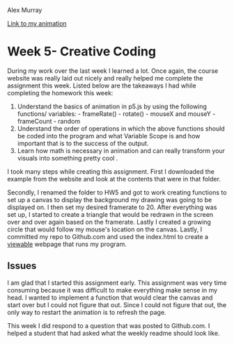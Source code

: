 Alex Murray

[Link to my animation](https://a25murray.github.io/120-work/HW5/)

# Week 5- Creative Coding

  During my work over the last week I learned a lot. Once again, the course website was really laid out nicely and really helped me complete the assignment this week. Listed below are the takeaways I had while completing the homework this week:

  1. Understand the basics of animation in p5.js by using the following functions/ variables:
    - frameRate()
    - rotate()
    - mouseX and mouseY
    - frameCount
    - random
  2. Understand the order of operations in which the above functions should be coded into the program and what Variable Scope is and how important that is to the success of the output.
  3. Learn how math is necessary in animation and can really transform your visuals into something pretty cool .

I took many steps while creating this assignment. First I downloaded the example from the website and look at the contents that were in that folder.

Secondly, I renamed the folder to HW5 and got to work creating functions to set up a canvas to display the background my drawing was going to be displayed on. I then set my desired framerate to 20. After everything was set up, I started to create a triangle that would be redrawn in the screen over and over again based on the framerate. Lastly I created a growing circle that would follow my mouse's location on the canvas. Lastly, I committed my repo to Github.com and used the index.html to create a [viewable](https://a25murray.github.io/120-work/HW5/) webpage that runs my program.

## Issues

  I am glad that I started this assignment early. This assignment was very time consuming because it was difficult to make everything make sense in my head. I wanted to implement a function that would clear the canvas and start over but I could not figure that out. Since I could not figure that out, the only way to restart the animation is to refresh the page.

  This week I did respond to a question that was posted to Github.com. I helped a student that had asked what the weekly readme should look like.

